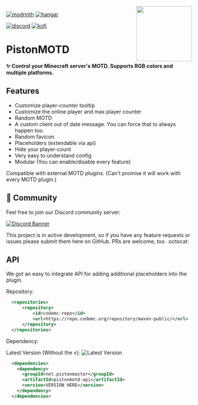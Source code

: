 <img align="right" src="https://github.com/AlexProgrammerDE/PistonMOTD/blob/main/images/logo.png?raw=true" height="150" width="150">

[![modrinth](https://cdn.jsdelivr.net/npm/@intergrav/devins-badges@3/assets/cozy/available/modrinth_vector.svg)](https://modrinth.com/plugin/pistonmotd) [![hangar](https://cdn.jsdelivr.net/npm/@intergrav/devins-badges@3/assets/cozy/available/hangar_vector.svg)](https://hangar.papermc.io/Pistonmaster/PistonMOTD)

[![discord](https://cdn.jsdelivr.net/npm/@intergrav/devins-badges@3/assets/cozy/social/discord-singular_vector.svg)](https://discord.gg/8Qk2mtUDFf) [![kofi](https://cdn.jsdelivr.net/npm/@intergrav/devins-badges@3/assets/cozy/donate/kofi-singular_vector.svg)](https://ko-fi.com/alexprogrammerde)

# PistonMOTD

**✨ Control your Minecraft server's MOTD. Supports RGB colors and multiple platforms.**

## Features

* Customize player-counter tooltip
* Customize the online player and max player counter
* Random MOTD
* A custom client out of date message. You can force that to always happen too.
* Random favicon
* Placeholders (extendable via api)
* Hide your player-count
* Very easy to understand config
* Modular (You can enable/disable every feature)

Compatible with external MOTD plugins. (Can't promise it will work with every MOTD plugin.)

## 🌈 Community

Feel free to join our Discord community server:

[![Discord Banner](https://discord.com/api/guilds/739784741124833301/widget.png?style=banner2)](https://discord.gg/FZtaMpuvj8)

This project is in active development, so if you have any feature requests or issues please submit them here on GitHub. PRs are welcome, too. :octocat:

## API

We got an easy to integrate API for adding additional placeholders into the plugin.

Repository:

```xml
  <repositories>
      <repository>
          <id>codemc-repo</id>
          <url>https://repo.codemc.org/repository/maven-public/</url>
      </repository>
  </repositories>
```

Dependency:

Latest Version (Without the v):
![Latest Version](https://img.shields.io/github/v/tag/AlexProgrammerDE/PistonMOTD?label=version)

```xml
  <dependencies>
    <dependency>
      <groupId>net.pistonmaster</groupId>
      <artifactId>pistonmotd-api</artifactId>
      <version>VERSION HERE</version>
    </dependency>
  </dependencies>
```
